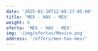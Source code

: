 ```yaml
---
date: '2025-01-10T12:08:27-05:00'
title: 'MEX - HAV - MEX'
weight: 6
oferta: 'MEX - HAV - MEX'
img: '/img/ofertas/Mexico.png'
address: '/offers/mex-hav-mex/' 
---
```

